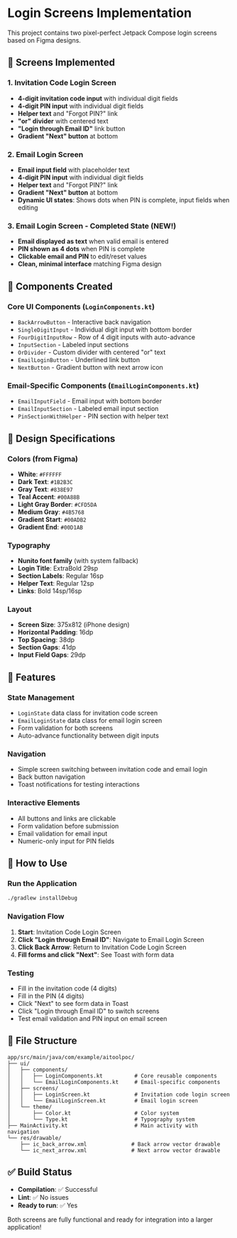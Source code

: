 # Login Screens Implementation

This project contains two pixel-perfect Jetpack Compose login screens based on Figma designs.

## 🎨 Screens Implemented

### 1. Invitation Code Login Screen
- **4-digit invitation code input** with individual digit fields
- **4-digit PIN input** with individual digit fields
- **Helper text** and "Forgot PIN?" link
- **"or" divider** with centered text
- **"Login through Email ID"** link button
- **Gradient "Next" button** at bottom

### 2. Email Login Screen
- **Email input field** with placeholder text
- **4-digit PIN input** with individual digit fields
- **Helper text** and "Forgot PIN?" link
- **Gradient "Next" button** at bottom
- **Dynamic UI states**: Shows dots when PIN is complete, input fields when editing

### 3. Email Login Screen - Completed State (NEW!)
- **Email displayed as text** when valid email is entered
- **PIN shown as 4 dots** when PIN is complete
- **Clickable email and PIN** to edit/reset values
- **Clean, minimal interface** matching Figma design

## 🧩 Components Created

### Core UI Components (`LoginComponents.kt`)
- `BackArrowButton` - Interactive back navigation
- `SingleDigitInput` - Individual digit input with bottom border
- `FourDigitInputRow` - Row of 4 digit inputs with auto-advance
- `InputSection` - Labeled input sections
- `OrDivider` - Custom divider with centered "or" text
- `EmailLoginButton` - Underlined link button
- `NextButton` - Gradient button with next arrow icon

### Email-Specific Components (`EmailLoginComponents.kt`)
- `EmailInputField` - Email input with bottom border
- `EmailInputSection` - Labeled email input section
- `PinSectionWithHelper` - PIN section with helper text

## 🎯 Design Specifications

### Colors (from Figma)
- **White**: `#FFFFFF`
- **Dark Text**: `#1B2B3C`
- **Gray Text**: `#838E97`
- **Teal Accent**: `#00A88B`
- **Light Gray Border**: `#CFD5DA`
- **Medium Gray**: `#4B5768`
- **Gradient Start**: `#00ADB2`
- **Gradient End**: `#00D1AB`

### Typography
- **Nunito font family** (with system fallback)
- **Login Title**: ExtraBold 29sp
- **Section Labels**: Regular 16sp
- **Helper Text**: Regular 12sp
- **Links**: Bold 14sp/16sp

### Layout
- **Screen Size**: 375x812 (iPhone design)
- **Horizontal Padding**: 16dp
- **Top Spacing**: 38dp
- **Section Gaps**: 41dp
- **Input Field Gaps**: 29dp

## 🔧 Features

### State Management
- `LoginState` data class for invitation code screen
- `EmailLoginState` data class for email login screen
- Form validation for both screens
- Auto-advance functionality between digit inputs

### Navigation
- Simple screen switching between invitation code and email login
- Back button navigation
- Toast notifications for testing interactions

### Interactive Elements
- All buttons and links are clickable
- Form validation before submission
- Email validation for email input
- Numeric-only input for PIN fields

## 🚀 How to Use

### Run the Application
```bash
./gradlew installDebug
```

### Navigation Flow
1. **Start**: Invitation Code Login Screen
2. **Click "Login through Email ID"**: Navigate to Email Login Screen
3. **Click Back Arrow**: Return to Invitation Code Login Screen
4. **Fill forms and click "Next"**: See Toast with form data

### Testing
- Fill in the invitation code (4 digits)
- Fill in the PIN (4 digits)
- Click "Next" to see form data in Toast
- Click "Login through Email ID" to switch screens
- Test email validation and PIN input on email screen

## 📁 File Structure

```
app/src/main/java/com/example/aitoolpoc/
├── ui/
│   ├── components/
│   │   ├── LoginComponents.kt          # Core reusable components
│   │   └── EmailLoginComponents.kt     # Email-specific components
│   ├── screens/
│   │   ├── LoginScreen.kt              # Invitation code login screen
│   │   └── EmailLoginScreen.kt         # Email login screen
│   └── theme/
│       ├── Color.kt                    # Color system
│       └── Type.kt                     # Typography system
├── MainActivity.kt                     # Main activity with navigation
└── res/drawable/
    ├── ic_back_arrow.xml              # Back arrow vector drawable
    └── ic_next_arrow.xml              # Next arrow vector drawable
```

## ✅ Build Status
- **Compilation**: ✅ Successful
- **Lint**: ✅ No issues
- **Ready to run**: ✅ Yes

Both screens are fully functional and ready for integration into a larger application!
